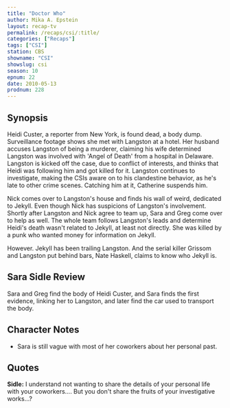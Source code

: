 ```yaml
---
title: "Doctor Who"
author: Mika A. Epstein
layout: recap-tv
permalink: /recaps/csi/:title/
categories: ["Recaps"]
tags: ["CSI"]
station: CBS
showname: "CSI"
showslug: csi
season: 10
epnum: 22  
date: 2010-05-13
prodnum: 228  
---
```


## Synopsis

Heidi Custer, a reporter from New York, is found dead, a body dump. Surveillance footage shows she met with Langston at a hotel. Her husband accuses Langston of being a murderer, claiming his wife determined Langston was involved with 'Angel of Death' from a hospital in Delaware. Langston is kicked off the case, due to conflict of interests, and thinks that Heidi was following him and got killed for it. Langston continues to investigate, making the CSIs aware on to his clandestine behavior, as he's late to other crime scenes. Catching him at it, Catherine suspends him.

Nick comes over to Langston's house and finds his wall of weird, dedicated to Jekyll. Even though Nick has suspicions of Langston's involvement. Shortly after Langston and Nick agree to team up, Sara and Greg come over to help as well. The whole team follows Langston's leads and determine Heidi's death wasn't related to Jekyll, at least not directly. She was killed by a punk who wanted money for information on Jekyll.

However. Jekyll has been trailing Langston. And the serial killer Grissom and Langston put behind bars, Nate Haskell, claims to know who Jekyll is.

## Sara Sidle Review

Sara and Greg find the body of Heidi Custer, and Sara finds the first evidence, linking her to Langston, and later find the car used to transport the body.

## Character Notes

* Sara is still vague with most of her coworkers about her personal past.

## Quotes

**Sidle:** I understand not wanting to share the details of your personal life with your coworkers.... But you don't share the fruits of your investigative works...?

